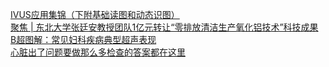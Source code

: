   
[IVUS应用集锦（下附基础读图和动态识图）](http://www.dianyue.me/archives/443/hyef3iei2ae9hdkn/)  
[聚焦 | 东北大学张廷安教授团队1亿元转让“零排放清洁生产氧化铝技术”科技成果](http://www.dianyue.me/archives/457/zka84tc9u9beswzr/)  
[B超图解：常见妇科疾病典型超声表现](http://www.dianyue.me/archives/782/5lyyagoum54hw554/)  
[心脏出了问题要做那么多检查的答案都在这里](http://www.dianyue.me/archives/735/tdn0fpmy2qwescrx/)